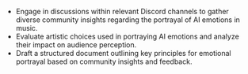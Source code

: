 - Engage in discussions within relevant Discord channels to gather diverse community insights regarding the portrayal of AI emotions in music.
- Evaluate artistic choices used in portraying AI emotions and analyze their impact on audience perception.
- Draft a structured document outlining key principles for emotional portrayal based on community insights and feedback.